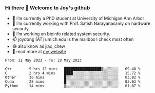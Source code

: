 ### Hi there 👋 Welcome to Joy's github

- 🔭 I’m currently a PhD student at University of Michigan Ann Arbor
- 🌱 I’m currently working with Prof. Satish Narayanasamy on hardware security
- 👯 I’m working on bioinfo related system security. 
- 📫 joydong [AT] umich.edu is the mailbox I check most often
- 😄 also know as jiao_chew
- 💬 read more at [my website](https://joydddd.github.io/)
<!--START_SECTION:waka-->

```text
From: 21 May 2023 - To: 28 May 2023

C++        9 hrs 12 mins   █████████████████▒░░░░░░░   69.48 %
C          2 hrs 4 mins    ████░░░░░░░░░░░░░░░░░░░░░   15.72 %
Other      30 mins         █░░░░░░░░░░░░░░░░░░░░░░░░   03.82 %
Cuda       28 mins         █░░░░░░░░░░░░░░░░░░░░░░░░   03.63 %
Python     14 mins         ▒░░░░░░░░░░░░░░░░░░░░░░░░   01.87 %
```

<!--END_SECTION:waka-->
